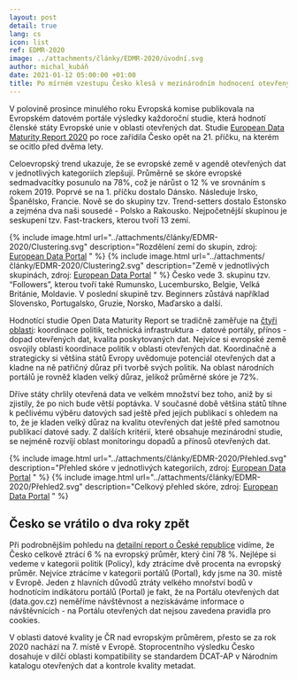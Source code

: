 ```yaml
---
layout: post
detail: true
lang: cs
icon: list
ref: EDMR-2020
image: ../attachments/články/EDMR-2020/úvodní.svg 
author: michal_kubáň
date: 2021-01-12 05:00:00 +01:00
title: Po mírném vzestupu Česko klesá v mezinárodním hodnocení otevřených dat
---
```


V polovině prosince minulého roku Evropská komise publikovala na Evropském datovém portále výsledky každoroční studie, která hodnotí členské státy Evropské unie v oblasti otevřených dat. 
Studie [European Data Maturity Report 2020][EDMR] po roce zařídila Česko opět na 21. příčku, na kterém se ocitlo před dvěma lety. 

<!--more-->

Celoevropský trend ukazuje, že se evropské země v agendě otevřených dat v jednotlivých kategoriích zlepšují. 
Průměrně se skóre evropské sedmadvacítky posunulo na 78%, což je nárůst o 12 % ve srovnáním s rokem 2019. 
Poprvé se na 1. příčku dostalo Dánsko. 
Následuje Irsko, Španělsko, Francie. 
Nově se do skupiny tzv. Trend-setters dostalo Estonsko a zejména dva naši sousedé - Polsko a Rakousko. 
Nejpočetnější skupinou je seskupení tzv. Fast-trackers, kterou tvoří 13 zemí.  

{% include image.html
    url="../attachments/články/EDMR-2020/Clustering.svg"
    description="Rozdělení zemí do skupin, zdroj: <a href='https://www.europeandataportal.eu/' title='EDP'>European Data Portal</a> "
%}
{% include image.html
    url="../attachments/články/EDMR-2020/Clustering2.svg"
    description="Země v jednotlivých skupinách, zdroj: <a href='https://www.europeandataportal.eu/' title='EDP'>European Data Portal</a> "
%}
Česko vede 3. skupinu tzv. “Followers”, kterou tvoří také Rumunsko, Lucembursko, Belgie, Velká Británie, Moldavie. 
V poslední skupině tzv. Beginners zůstává například Slovensko, Portugalsko, Gruzie, Norsko, Maďarsko a další. 

Hodnotící studie Open Data Maturity Report se tradičně zaměřuje na [čtyři oblasti][dashboard]: koordinace politik, technická infrastruktura - datové portály, přínos - dopad otevřených dat, kvalita poskytovaných dat. Nejvíce si evropské země osvojily oblasti koordinace politik v oblasti otevřených dat. Koordinačně a strategicky si většina států Evropy uvědomuje potenciál otevřených dat a kladne na ně patřičný důraz při tvorbě svých politik. Na oblast národních portálů je rovněž kladen velký důraz,  jelikož průměrné skóre je 72%. 

Dříve státy chrlily otevřená data ve velkém množství bez toho, aniž by si zjistily, že po nich bude větší poptávka. V současné době většina států tíhne k pečlivému výběru datových sad ještě před jejich publikací s ohledem na to, že je kladen velký důraz na kvalitu otevřených dat ještě před samotnou publikací datové sady. Z dalších kritérií, které obsahuje mezinárodní studie, se nejméně rozvíjí oblast monitoringu dopadů a přínosů otevřených dat. 

{% include image.html
    url="../attachments/články/EDMR-2020/Přehled.svg"
    description="Přehled skóre v jednotlivých kategoriích, zdroj: <a href='https://www.europeandataportal.eu/' title='EDP'>European Data Portal</a> "
%}
{% include image.html
    url="../attachments/články/EDMR-2020/Přehled2.svg"
    description="Celkový přehled skóre, zdroj: <a href='https://www.europeandataportal.eu/' title='EDP'>European Data Portal</a> "
%}

## Česko se vrátilo o dva roky zpět 

Při podrobnějším pohledu na [detailní report o České republice][country factsheet] vidíme, že Česko celkově ztrácí 6 % na evropský průměr, který činí 78 %. Nejlépe si vedeme v kategorii politik (Policy), kdy ztrácíme dvě procenta na evropský průměr. Nejvíce ztrácíme v kategorii portálů (Portal), kdy jsme na 30. místě v Evropě. Jeden z hlavních důvodů ztráty velkého mnořství bodů v hodnotícím indikátoru portálů (Portal) je fakt, že na Portálu otevřených dat (data.gov.cz) neměříme návštěvnost a nezískáváme informace o návštěvnících - na Portálu otevřených dat nejsou zavedena pravidla pro cookies.  

V oblasti datové kvality je ČR nad evropským průměrem, přesto se za rok 2020 nachází na 7. místě v Evropě. Stoprocentního výsledku Česko dosahuje v dílčí oblasti kompatibility se standardem DCAT-AP v Národním katalogu otevřených dat a kontrole kvality metadat. 

[EDMR]: https://www.europeandataportal.eu/sites/default/files/edp_landscaping_insight_report_n6_2020.pdf "European Data Maturity Report 2020"
[dashboard]: https://www.europeandataportal.eu/cs/dashboard/2020#intro "European Data Portal - Dashboard"
[country factsheet]: https://www.europeandataportal.eu/sites/default/files/country-factsheet_czech-republic_2020.pdf "European Data Portal - detailní report o České republice"